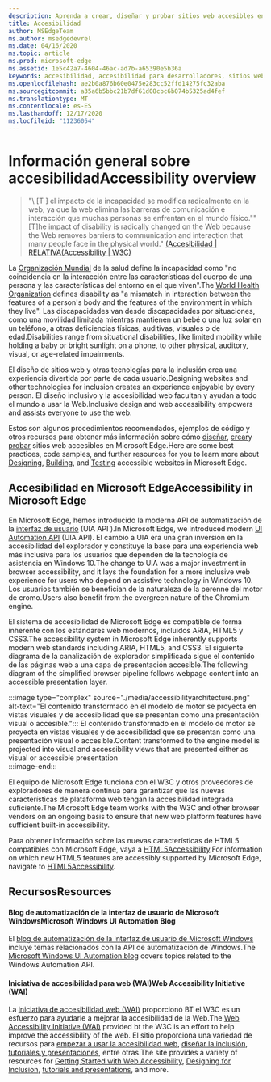 ```yaml
---
description: Aprenda a crear, diseñar y probar sitios web accesibles en Microsoft Edge.
title: Accesibilidad
author: MSEdgeTeam
ms.author: msedgedevrel
ms.date: 04/16/2020
ms.topic: article
ms.prod: microsoft-edge
ms.assetid: 1e5c42a7-4604-46ac-ad7b-a65390e5b36a
keywords: accesibilidad, accesibilidad para desarrolladores, sitios web accesibles, Edge, desarrollo web, ARIA, desarrollador, UIA, automatización de la interfaz de usuario
ms.openlocfilehash: ae2b0a876b60e0475e283cc52ffd14275fc32aba
ms.sourcegitcommit: a35a6b5bbc21b7df61d08cbc6b074b5325ad4fef
ms.translationtype: MT
ms.contentlocale: es-ES
ms.lasthandoff: 12/17/2020
ms.locfileid: "11236054"
---
```

# <span data-ttu-id="3eff3-104">Información general sobre accesibilidad</span><span class="sxs-lookup"><span data-stu-id="3eff3-104">Accessibility overview</span></span>  

> <span data-ttu-id="3eff3-105">"\ [T \] el impacto de la incapacidad se modifica radicalmente en la web, ya que la web elimina las barreras de comunicación e interacción que muchas personas se enfrentan en el mundo físico."</span><span class="sxs-lookup"><span data-stu-id="3eff3-105">"\[T\]he impact of disability is radically changed on the Web because the Web removes barriers to communication and interaction that many people face in the physical world."</span></span> [<span data-ttu-id="3eff3-106">(Accesibilidad | RELATIVA</span><span class="sxs-lookup"><span data-stu-id="3eff3-106">(Accessibility | W3C)</span></span>][W3CAccessibility]  

<span data-ttu-id="3eff3-107">La [Organización Mundial][WHODisabilities] de la salud define la incapacidad como "no coincidencia en la interacción entre las características del cuerpo de una persona y las características del entorno en el que viven".</span><span class="sxs-lookup"><span data-stu-id="3eff3-107">The [World Health Organization][WHODisabilities] defines disability as "a mismatch in interaction between the features of a person's body and the features of the environment in which they live".</span></span>  <span data-ttu-id="3eff3-108">Las discapacidades van desde discapacidades por situaciones, como una movilidad limitada mientras mantienen un bebé o una luz solar en un teléfono, a otras deficiencias físicas, auditivas, visuales o de edad.</span><span class="sxs-lookup"><span data-stu-id="3eff3-108">Disabilities range from situational disabilities, like limited mobility while holding a baby or bright sunlight on a phone, to other physical, auditory, visual, or age-related impairments.</span></span>  

<span data-ttu-id="3eff3-109">El diseño de sitios web y otras tecnologías para la inclusión crea una experiencia divertida por parte de cada usuario.</span><span class="sxs-lookup"><span data-stu-id="3eff3-109">Designing websites and other technologies for inclusion creates an experience enjoyable by every person.</span></span>  <span data-ttu-id="3eff3-110">El diseño inclusivo y la accesibilidad web facultan y ayudan a todo el mundo a usar la Web.</span><span class="sxs-lookup"><span data-stu-id="3eff3-110">Inclusive design and web accessibility empowers and assists everyone to use the web.</span></span>  

<span data-ttu-id="3eff3-111">Estos son algunos procedimientos recomendados, ejemplos de código y otros recursos para obtener más información sobre cómo [diseñar][AccessibilityDesign], [crear][AccessibilityBuild]y [probar][AccessibilityTest] sitios web accesibles en Microsoft Edge.</span><span class="sxs-lookup"><span data-stu-id="3eff3-111">Here are some best practices, code samples, and further resources for you to learn more about [Designing][AccessibilityDesign], [Building][AccessibilityBuild], and [Testing][AccessibilityTest] accessible websites in Microsoft Edge.</span></span>  

## <span data-ttu-id="3eff3-112">Accesibilidad en Microsoft Edge</span><span class="sxs-lookup"><span data-stu-id="3eff3-112">Accessibility in Microsoft Edge</span></span>  

<span data-ttu-id="3eff3-113">En Microsoft Edge, hemos introducido la moderna API de automatización de la [interfaz de usuario][WindowsWin32AutoEntryui] (UIA API \).</span><span class="sxs-lookup"><span data-stu-id="3eff3-113">In Microsoft Edge, we introduced modern [UI Automation API][WindowsWin32AutoEntryui] \(UIA API\).</span></span>  <span data-ttu-id="3eff3-114">El cambio a UIA era una gran inversión en la accesibilidad del explorador y constituye la base para una experiencia web más inclusiva para los usuarios que dependen de la tecnología de asistencia en Windows 10.</span><span class="sxs-lookup"><span data-stu-id="3eff3-114">The change to UIA was a major investment in browser accessibility, and it lays the foundation for a more inclusive web experience for users who depend on assistive technology in Windows 10.</span></span>  <span data-ttu-id="3eff3-115">Los usuarios también se benefician de la naturaleza de la perenne del motor de cromo.</span><span class="sxs-lookup"><span data-stu-id="3eff3-115">Users also benefit from the evergreen nature of the Chromium engine.</span></span>  

<span data-ttu-id="3eff3-116">El sistema de accesibilidad de Microsoft Edge es compatible de forma inherente con los estándares web modernos, incluidos ARIA, HTML5 y CSS3.</span><span class="sxs-lookup"><span data-stu-id="3eff3-116">The accessibility system in Microsoft Edge inherently supports modern web standards including ARIA, HTML5, and CSS3.</span></span>  <span data-ttu-id="3eff3-117">El siguiente diagrama de la canalización de explorador simplificada sigue el contenido de las páginas web a una capa de presentación accesible.</span><span class="sxs-lookup"><span data-stu-id="3eff3-117">The following diagram of the simplified browser pipeline follows webpage content into an accessible presentation layer.</span></span>  

:::image type="complex" source="./media/accessibilityarchitecture.png" alt-text="El contenido transformado en el modelo de motor se proyecta en vistas visuales y de accesibilidad que se presentan como una presentación visual o accesible.":::
   <span data-ttu-id="3eff3-119">El contenido transformado en el modelo de motor se proyecta en vistas visuales y de accesibilidad que se presentan como una presentación visual o accesible.</span><span class="sxs-lookup"><span data-stu-id="3eff3-119">Content transformed to the engine model is projected into visual and accessibility views that are presented either as visual or accessible presentation</span></span>  
:::image-end:::  

<span data-ttu-id="3eff3-120">El equipo de Microsoft Edge funciona con el W3C y otros proveedores de exploradores de manera continua para garantizar que las nuevas características de plataforma web tengan la accesibilidad integrada suficiente.</span><span class="sxs-lookup"><span data-stu-id="3eff3-120">The Microsoft Edge team works with the W3C and other browser vendors on an ongoing basis to ensure that new web platform features have sufficient built-in accessibility.</span></span>  

<span data-ttu-id="3eff3-121">Para obtener información sobre las nuevas características de HTML5 compatibles con Microsoft Edge, vaya a [HTML5Accessibility][HTML5Accessibility].</span><span class="sxs-lookup"><span data-stu-id="3eff3-121">For information on which new HTML5 features are accessibly supported by Microsoft Edge, navigate to [HTML5Accessibility][HTML5Accessibility].</span></span>  

## <span data-ttu-id="3eff3-122">Recursos</span><span class="sxs-lookup"><span data-stu-id="3eff3-122">Resources</span></span>  

#### <span data-ttu-id="3eff3-123">Blog de automatización de la interfaz de usuario de Microsoft Windows</span><span class="sxs-lookup"><span data-stu-id="3eff3-123">Microsoft Windows UI Automation Blog</span></span>  

<span data-ttu-id="3eff3-124">El [blog de automatización de la interfaz de usuario de Microsoft Windows][ArchiveBlogsWinuiautomation] incluye temas relacionados con la API de automatización de Windows.</span><span class="sxs-lookup"><span data-stu-id="3eff3-124">The [Microsoft Windows UI Automation blog][ArchiveBlogsWinuiautomation] covers topics related to the Windows Automation API.</span></span>  

#### <span data-ttu-id="3eff3-125">Iniciativa de accesibilidad para web (WAI)</span><span class="sxs-lookup"><span data-stu-id="3eff3-125">Web Accessibility Initiative (WAI)</span></span>  

<span data-ttu-id="3eff3-126">La [iniciativa de accesibilidad web (WAI)][W3CWaiHome] proporcionó BT el W3C es un esfuerzo para ayudarle a mejorar la accesibilidad de la Web.</span><span class="sxs-lookup"><span data-stu-id="3eff3-126">The [Web Accessibility Initiative (WAI)][W3CWaiHome] provided bt the W3C is an effort to help improve the accessibility of the web.</span></span>  <span data-ttu-id="3eff3-127">El sitio proporciona una variedad de recursos para [empezar a usar la accesibilidad web][W3CWaiGettingstartedOverview], [diseñar la inclusión][W3CWaiFundamentals], [tutoriales y presentaciones][W3CWaiTeachAdvocate], entre otras.</span><span class="sxs-lookup"><span data-stu-id="3eff3-127">The site provides a variety of resources for [Getting Started with Web Accessibility][W3CWaiGettingstartedOverview], [Designing for Inclusion][W3CWaiFundamentals], [tutorials and presentations][W3CWaiTeachAdvocate], and more.</span></span>  

<!-- links -->  

[AccessibilityBuild]: ./build/index.md "Creación de sitios web accesibles | Documento de Microsoft"  
[AccessibilityDesign]: ./design.md "Diseñar sitios web accesibles | Documento de Microsoft"  
[AccessibilityTest]: ./test.md "Pruebas de accesibilidad | Microsoft docs"  

[WindowsWin32AutoEntryui]: /windows/win32/winauto/entry-uiauto-win32 "Automatización de la interfaz de usuario | Documento de Microsoft"  

[ArchiveBlogsWinuiautomation]: /archive/blogs/winuiautomation/ "Blog de automatización de la interfaz de usuario de Microsoft Windows | Documento de Microsoft"  

[HTML5Accessibility]: https://html5accessibility.com "Accesibilidad de HTML5"  

[W3CAccessibility]: https://w3.org/standards/webdesign/accessibility "Accesibilidad | RELATIVA"  
[W3CWaiFundamentals]: https://w3.org/wai/fundamentals/accessibility-intro "Introducción a la accesibilidad web | Iniciativa de accesibilidad web (WAI) | RELATIVA"  
[W3CWaiGettingstartedOverview]: https://w3.org/wai/gettingstarted/Overview "Introducción: hacer que un sitio web sea accesible | Iniciativa de accesibilidad web (WAI) | RELATIVA"  
[W3CWaiHome]: https://w3.org/wai "Iniciativa de accesibilidad web (WAI) | RELATIVA"  
[W3CWaiTeachAdvocate]: https://w3.org/wai/teach-advocate "Información general de enseñar y abogar | Iniciativa de accesibilidad web (WAI) | RELATIVA"  

[WHODisabilities]: https://who.int/topics/disabilities "Discapacidades | CON"  

